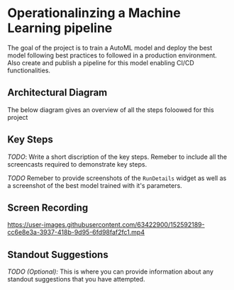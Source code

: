# Operationalinzing a Machine Learning pipeline
The goal of the project is to train a AutoML model and deploy the best model following  best practices to followed in a production environment. Also create and publish a pipeline for this model enabling CI/CD functionalities.

## Architectural Diagram
The below diagram gives an overview of all the steps foloowed for this project

## Key Steps
*TODO*: Write a short discription of the key steps. Remeber to include all the screencasts required to demonstrate key steps. 

*TODO* Remeber to provide screenshots of the `RunDetails` widget as well as a screenshot of the best model trained with it's parameters.

## Screen Recording


https://user-images.githubusercontent.com/63422900/152592189-cc6e8e3a-3937-418b-9d95-6fd98faf2fc1.mp4



## Standout Suggestions
*TODO (Optional):* This is where you can provide information about any standout suggestions that you have attempted.

